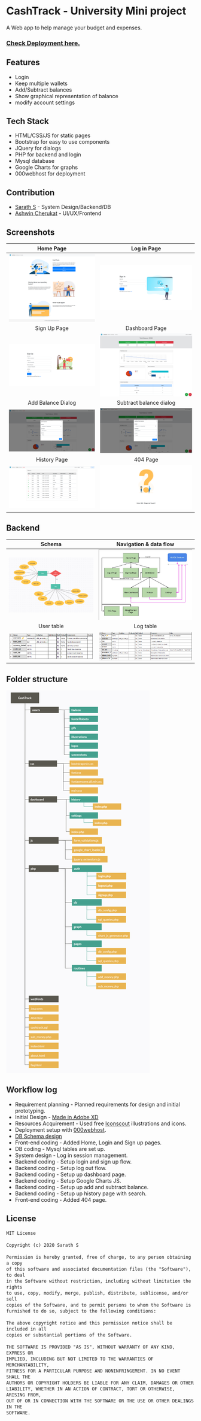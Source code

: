 # CashTrack - University Mini project  

A Web app to help manage your budget and expenses.  

### [Check Deployment here.](https://cashtrk.000webhostapp.com/)

## Features   
* Login
* Keep multiple wallets
* Add/Subtract balances
* Show graphical representation of balance
* modify account settings

## Tech Stack
* HTML/CSS/JS for static pages
* Bootstrap for easy to use components
* JQuery for dialogs
* PHP for backend and login
* Mysql database
* Google Charts for graphs
* 000webhost for deployment

## Contribution
* [Sarath S](https://github.com/Sharkaboi) - System Design/Backend/DB
* [Ashwin Cherukat](https://github.com/LegolasGreenleaf1999) - UI/UX/Frontend

## Screenshots
Home Page            |  Log in Page 
:-------------------------:|:-------------------------:
![](assets/screenshots/Home%20Page.png)  |  ![](assets/screenshots/Login%20Page.png)
Sign Up Page            |  Dashboard Page 
![](assets/screenshots/Sign%20Up%20Page.png)  |  ![](assets/screenshots/Dashboard.png)
Add Balance Dialog            |  Subtract balance dialog
![](assets/screenshots/Add%20to%20Balance.png)  |  ![](assets/screenshots/Subtract%20from%20balance.png)
History Page            |  404 Page 
![](assets/screenshots/History.png)  |  ![](assets/screenshots/404.png)

## Backend 
Schema            |  Navigation & data flow
:-------------------------:|:-------------------------:
![](assets/screenshots/schema.png)  |  ![](assets/screenshots/CashTrack%20Flow.jpg)
User table           |  Log table
![](assets/screenshots/User%20table.png)  |  ![](assets/screenshots/Log%20table.png)

## Folder structure 
![](assets/screenshots/Folder%20Structure.png) 

## Workflow log
* Requirement planning - Planned requirements for design and initial prototyping.
* Initial Design - [Made in Adobe XD](https://xd.adobe.com/view/b3a25f63-7351-48d7-6755-3f443c68c410-c593/?fullscreen)
* Resources Acquirement - Used free [Iconscout](https://iconscout.com/) illustrations and icons.
*  Deployment setup with [000webhost](https://000webhost.com/).
* [DB Schema design](https://github.com/Sharkaboi/CashTrack/blob/main/assets/screenshots/schema.png)
* Front-end coding - Added Home, Login and Sign up pages.
* DB coding - Mysql tables are set up.
* System design - Log in session management.
* Backend coding - Setup login and sign up flow.
* Backend coding - Setup log out flow.
* Backend coding - Setup up dashboard page.
* Backend coding - Setup Google Charts JS.
* Backend coding - Setup up add and subtract balance.
* Backend coding - Setup up history page with search.
* Front-end coding - Added 404 page.


## License 
```
MIT License

Copyright (c) 2020 Sarath S

Permission is hereby granted, free of charge, to any person obtaining a copy
of this software and associated documentation files (the "Software"), to deal
in the Software without restriction, including without limitation the rights
to use, copy, modify, merge, publish, distribute, sublicense, and/or sell
copies of the Software, and to permit persons to whom the Software is
furnished to do so, subject to the following conditions:

The above copyright notice and this permission notice shall be included in all
copies or substantial portions of the Software.

THE SOFTWARE IS PROVIDED "AS IS", WITHOUT WARRANTY OF ANY KIND, EXPRESS OR
IMPLIED, INCLUDING BUT NOT LIMITED TO THE WARRANTIES OF MERCHANTABILITY,
FITNESS FOR A PARTICULAR PURPOSE AND NONINFRINGEMENT. IN NO EVENT SHALL THE
AUTHORS OR COPYRIGHT HOLDERS BE LIABLE FOR ANY CLAIM, DAMAGES OR OTHER
LIABILITY, WHETHER IN AN ACTION OF CONTRACT, TORT OR OTHERWISE, ARISING FROM,
OUT OF OR IN CONNECTION WITH THE SOFTWARE OR THE USE OR OTHER DEALINGS IN THE
SOFTWARE.

```

